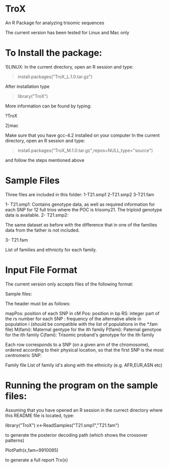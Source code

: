 TroX
====

An R Package for analyzing trisomic sequences

The current version has been tested for Linux and Mac only

To Install the package:
=============================================================
1)LINUX:
In the current directory, open an R session and type:
>install.packages("TroX_L.1.0.tar.gz")

After installation type

>library("TroX")

More information can be found by typing:

?TroX


2)mac

Make sure that you have gcc-4.2 installed on your computer
In the current directory, open an R session and type:

>install.packages("TroX_M.1.0.tar.gz",repos=NULL,type="source")

and follow the steps mentioned above

Sample Files
===============================================================

Three files are included in this folder:
1-T21.smp1
2-T21.smp2
3-T21.fam

1- T21.smp1:
Contains genotype data, as well as required information for each SNP for 12 full trios
where the POC is trisomy21. The triploid genotype data is available.
2- T21.smp2:

The same dataset as before with the difference that in one of the families data from the
father is not included.

3- T21.fam

List of families and ethnicity for each family.

Input File Format
====================================================================
The current version only accepts files of the following format:

Sample files:

The header must be as follows:

mapPos: position of each SNP in cM
Pos: position in bp
RS: integer part of the rs number for each SNP
<Popi>: frequency of the alternative allele in population i (should be compatible with the list of populations in the *.fam file)
M(fami): Maternal gentype for the ith family
P(fami): Paternal genotyoe for the ith family
C(fami): Trisomic proband's genotype for the ith family

Each row corresponds to a SNP (on a given arm of the chromosome),
ordered according to their physical location, so that the first SNP is
the most centromeric SNP.

Family file
List of family id's along with the ethnicity (e.g. AFR,EUR,ASN etc)


Running the program on the sample files:
=======================================================================
Assuming that you have opened an R session in the currect directory
where this README file is located, type:

library("TroX")
x<-ReadSamples("T21.smp1","T21.fam")

to generate the posterior decoding path (which shows the crossover patterns)

PlotPath(x,fam=9910085)

to generate a full report
Trx(x)
